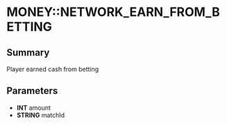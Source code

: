 # MONEY::NETWORK_EARN_FROM_BETTING

## Summary
Player earned cash from betting

## Parameters
* **INT** amount
* **STRING** matchId